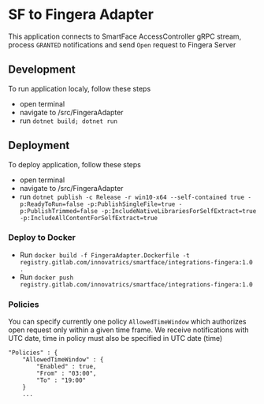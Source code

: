 # SF to Fingera Adapter
This application connects to SmartFace AccessController gRPC stream, process `GRANTED` notifications and send `Open` request to Fingera Server

## Development
To run application localy, follow these steps
 - open terminal
 - navigate to /src/FingeraAdapter
 - run `dotnet build; dotnet run`

 ## Deployment
 To deploy application, follow these steps
 - open terminal
 - navigate to /src/FingeraAdapter
 - run `dotnet publish -c Release -r win10-x64 --self-contained true -p:ReadyToRun=false -p:PublishSingleFile=true -p:PublishTrimmed=false -p:IncludeNativeLibrariesForSelfExtract=true -p:IncludeAllContentForSelfExtract=true`

### Deploy to Docker
- Run `docker build -f FingeraAdapter.Dockerfile -t registry.gitlab.com/innovatrics/smartface/integrations-fingera:1.0 .`
- Run `docker push registry.gitlab.com/innovatrics/smartface/integrations-fingera:1.0`

### Policies
You can specify currently one policy `AllowedTimeWindow` which authorizes open request only within a given time frame. We receive notifications with UTC date, time in policy must also be specified in UTC date (time) 
````
"Policies" : {
    "AllowedTimeWindow" : {
        "Enabled" : true,
        "From" : "03:00",
        "To" : "19:00"
    }
    ...
````